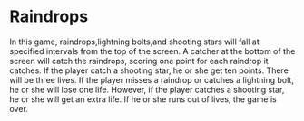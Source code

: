 Raindrops
=========
In this game, raindrops,lightning bolts,and shooting stars will fall at specified intervals from the top of the screen. A catcher at the bottom of the screen will catch the raindrops, scoring one point for each raindrop it catches. If the player catch a shooting star, he or she get ten points.  There will be three lives.  If the player misses a raindrop or catches a lightning bolt, he or she will lose one life. However, if the player catches a shooting star, he or she will get an extra life. If he or she runs out of lives, the game is over.  

